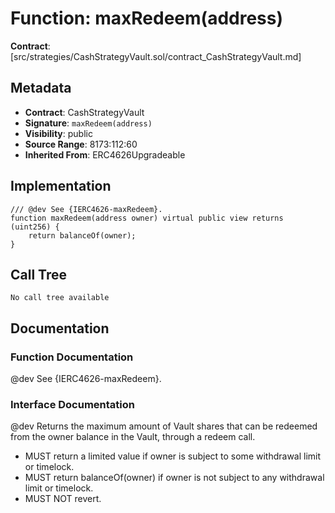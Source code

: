 # Function: maxRedeem(address)

**Contract**: [src/strategies/CashStrategyVault.sol/contract_CashStrategyVault.md]

## Metadata

- **Contract**: CashStrategyVault
- **Signature**: `maxRedeem(address)`
- **Visibility**: public
- **Source Range**: 8173:112:60
- **Inherited From**: ERC4626Upgradeable

## Implementation

```solidity
/// @dev See {IERC4626-maxRedeem}. 
function maxRedeem(address owner) virtual public view returns (uint256) {
    return balanceOf(owner);
}
```

## Call Tree

```
No call tree available
```

## Documentation

### Function Documentation

@dev See {IERC4626-maxRedeem}. 

### Interface Documentation

 @dev Returns the maximum amount of Vault shares that can be redeemed from the owner balance in the Vault,
 through a redeem call.
 - MUST return a limited value if owner is subject to some withdrawal limit or timelock.
 - MUST return balanceOf(owner) if owner is not subject to any withdrawal limit or timelock.
 - MUST NOT revert.
